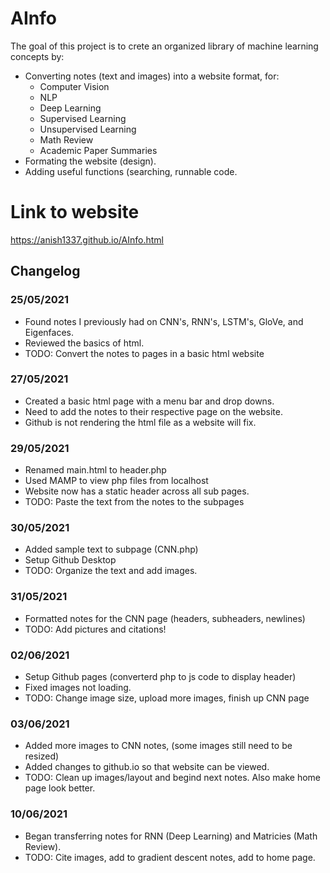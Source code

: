 # AInfo
The goal of this project is to crete an organized library of machine learning concepts by: 
* Converting notes (text and images) into a website format, for:
    * Computer Vision
    * NLP
    * Deep Learning
    * Supervised Learning
    * Unsupervised Learning
    * Math Review
    * Academic Paper Summaries
* Formating the website (design).
* Adding useful functions (searching, runnable code.

# Link to website
https://anish1337.github.io/AInfo.html


## Changelog
### 25/05/2021
* Found notes I previously had on CNN's, RNN's, LSTM's, GloVe, and Eigenfaces.
* Reviewed the basics of html.
* TODO: Convert the notes to pages in a basic html website


### 27/05/2021
* Created a basic html page with a menu bar and drop downs.
* Need to add the notes to their respective page on the website.
* Github is not rendering the html file as a website will fix.

### 29/05/2021
* Renamed main.html to header.php
* Used MAMP to view php files from localhost
* Website now has a static header across all sub pages.
* TODO: Paste the text from the notes to the subpages

### 30/05/2021
* Added sample text to subpage (CNN.php)
* Setup Github Desktop
* TODO: Organize the text and add images.

### 31/05/2021
* Formatted notes for the CNN page (headers, subheaders, newlines)
* TODO: Add pictures and citations!

### 02/06/2021
* Setup Github pages (converterd php to js code to display header)
* Fixed images not loading.
* TODO: Change image size, upload more images, finish up CNN page

### 03/06/2021
* Added more images to CNN notes, (some images still need to be resized)
* Added changes to github.io so that website can be viewed.
* TODO: Clean up images/layout and begind next notes. Also make home page look better.

### 10/06/2021
* Began transferring notes for RNN (Deep Learning) and Matricies (Math Review).
* TODO: Cite images, add to gradient descent notes, add to home page.
